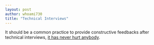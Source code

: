 ```yaml
---
layout: post
author: whoami730
title: "Technical Interviews"
---
```


It should be a common practice to provide constructive feedbacks after technical interviews, [it has never hurt anybody](https://interviewing.io/blog/no-engineer-has-ever-sued-a-company-because-of-constructive-post-interview-feedback-so-why-dont-employers-do-it).
